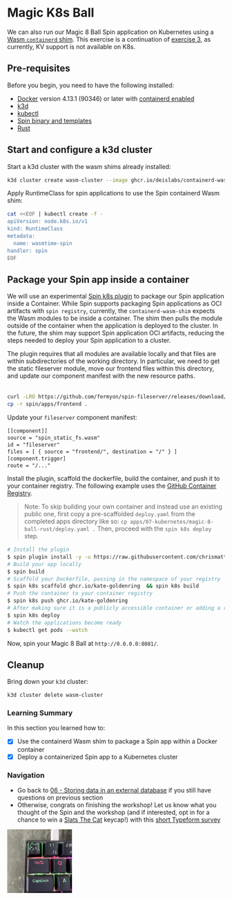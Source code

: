 # Magic K8s Ball

We can also run our Magic 8 Ball Spin application on Kubernetes using a [Wasm `containerd` shim](https://github.com/deislabs/containerd-wasm-shims/blob/main/containerd-shim-spin-v1/quickstart.md). This exercise is a continuation of [exercise 3](./03-frontend.md), as currently, KV support is not available on K8s.

## Pre-requisites

Before you begin, you need to have the following installed:

- [Docker](https://docs.docker.com/install/) version 4.13.1 (90346) or later with [containerd enabled](https://docs.docker.com/desktop/containerd/)
- [k3d](https://k3d.io/v5.4.6/#installation)
- [kubectl](https://kubernetes.io/docs/tasks/tools/#kubectl)
- [Spin binary and templates](https://spin.fermyon.dev/quickstart/)
- [Rust](https://www.rust-lang.org/tools/install)

## Start and configure a k3d cluster

Start a k3d cluster with the wasm shims already installed:

```bash
k3d cluster create wasm-cluster --image ghcr.io/deislabs/containerd-wasm-shims/examples/k3d:v0.5.1 -p "8081:80@loadbalancer" --agents 2
```

Apply RuntimeClass for spin applications to use the Spin containerd Wasm shim:

```bash
cat <<EOF | kubectl create -f -
apiVersion: node.k8s.io/v1
kind: RuntimeClass
metadata:
  name: wasmtime-spin
handler: spin
EOF
```

## Package your Spin app inside a container

We will use an experimental [Spin k8s plugin](https://github.com/chrismatteson/spin-plugin-k8s) to package our Spin application inside a Container. While Spin supports packaging Spin applications as OCI artifacts with `spin registry`, currently, the `containerd-wasm-shim` expects the Wasm modules to be inside a container. The shim then pulls the module outside of the container when the application is deployed to the cluster. In the future, the shim may support Spin application OCI artifacts, reducing the steps needed to deploy your Spin application to a cluster.

The plugin requires that all modules are available locally and that files are within subdirectories of the working directory. In particular, we need to get the static fileserver module, move our frontend files within this directory, and update our component manifest with the new resource paths.

```bash

curl -LRO https://github.com/fermyon/spin-fileserver/releases/download/v0.0.1/spin_static_fs.wasm
cp -r spin/apps/frontend .
```

Update your `fileserver` component manifest:

```
[[component]]
source = "spin_static_fs.wasm"
id = "fileserver"
files = [ { source = "frontend/", destination = "/" } ]
[component.trigger]
route = "/..."
```

Install the plugin, scaffold the dockerfile, build the container, and push it to your container registry. The following example uses the [GitHub Container Registry](https://docs.github.com/en/packages/working-with-a-github-packages-registry/working-with-the-container-registry). 

> Note: To skip building your own container and instead use an existing public one, first copy a pre-scaffolded `deploy.yaml` from the completed apps directory like so: `cp apps/07-kubernetes/magic-8-ball-rust/deploy.yaml .` Then, proceed with the `spin k8s deploy` step.

```bash
# Install the plugin
$ spin plugin install -y -u https://raw.githubusercontent.com/chrismatteson/spin-plugin-k8s/main/k8s.json
# Build your app locally
$ spin build
# Scaffold your Dockerfile, passing in the namespace of your registry
$ spin k8s scaffold ghcr.io/kate-goldenring  && spin k8s build
# Push the container to your container registry
$ spin k8s push ghcr.io/kate-goldenring 
# After making sure it is a publicly accessible container or adding a regcred to your `deploy.yaml`
$ spin k8s deploy
# Watch the applications become ready
$ kubectl get pods --watch
```

Now, spin your Magic 8 Ball at `http://0.0.0.0:8081/`.

## Cleanup

Bring down your `k3d` cluster:

```bash
k3d cluster delete wasm-cluster
```

### Learning Summary

In this section you learned how to:
- [x] Use the containerd Wasm shim to package a Spin app within a Docker container
- [x] Deploy a containerized Spin app to a Kubernetes cluster 

### Navigation

- Go back to [06 - Storing data in an external database](06-external-db.md) if you still have questions on previous section
- Otherwise, congrats on finishing the workshop! Let us know what you thought of the Spin and the workshop (and if interested, opt in for a chance to win a [Slats The Cat](https://www.fermyon.com/blog/finicky-whiskers-part-1-intro) keycap!) with this [short Typeform survey](https://fibsu0jcu2g.typeform.com/to/RK08OLSy#hubspot_utk=xxxxx&hubspot_page_name=xxxxx&hubspot_page_url=xxxxx)
<img src=../media/slats-keycap-cropped.png width="150">
